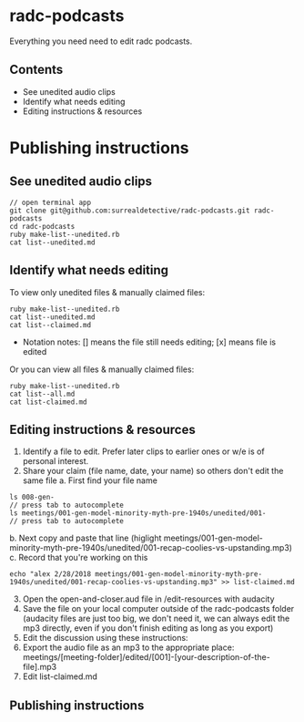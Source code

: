 # radc-podcasts
Everything you need need to edit radc podcasts.

## Contents
* See unedited audio clips
* Identify what needs editing
* Editing instructions & resources
# Publishing instructions

## See unedited audio clips
```
// open terminal app
git clone git@github.com:surrealdetective/radc-podcasts.git radc-podcasts
cd radc-podcasts
ruby make-list--unedited.rb
cat list--unedited.md
```

## Identify what needs editing

To view only unedited files & manually claimed files:
```
ruby make-list--unedited.rb
cat list--unedited.md
cat list--claimed.md
```
* Notation notes: [] means the file still needs editing; [x] means file is edited

Or you can view all files & manually claimed files:
```
ruby make-list--unedited.rb
cat list--all.md
cat list-claimed.md
```

## Editing instructions & resources
1. Identify a file to edit. Prefer later clips to earlier ones or w/e is of personal interest.
2. Share your claim (file name, date, your name) so others don't edit the same file
  a. First find your file name
  ```
  ls 008-gen-
  // press tab to autocomplete 
  ls meetings/001-gen-model-minority-myth-pre-1940s/unedited/001-
  // press tab to autocomplete
  ```
  b. Next copy and paste that line
  (higlight meetings/001-gen-model-minority-myth-pre-1940s/unedited/001-recap-coolies-vs-upstanding.mp3)
  c. Record that you're working on this
  ```
  echo "alex 2/28/2018 meetings/001-gen-model-minority-myth-pre-1940s/unedited/001-recap-coolies-vs-upstanding.mp3" >> list-claimed.md
  ```
3. Open the open-and-closer.aud file in /edit-resources with audacity
4. Save the file on your local computer outside of the radc-podcasts folder (audacity files are just too big, we don't need it, we can always edit the mp3 directly, even if you don't finish editing as long as you export)
5. Edit the discussion using these instructions:
6. Export the audio file as an mp3 to the appropriate place: meetings/[meeting-folder]/edited/[001]-[your-description-of-the-file].mp3
7. Edit list-claimed.md

## Publishing instructions